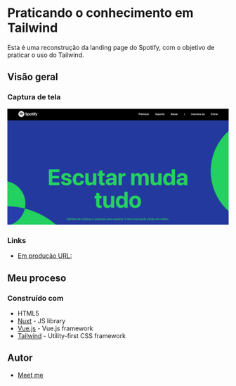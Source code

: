 # Praticando o conhecimento em Tailwind

Esta é uma reconstrução da landing page do Spotify, com o objetivo de praticar o uso do Tailwind.

## Visão geral

### Captura de tela

![](./screenshot.png)

### Links

- [Em produção URL:](https://spotify-tailwind.ercdev.com.br/)

## Meu proceso

### Construído com

- HTML5
- [Nuxt](https://nuxtjs.org/) - JS library
- [Vue.js](https://vuejs.org/) - Vue.js framework
- [Tailwind](https://tailwindcss.com/) - Utility-first CSS framework

## Autor

- [Meet me](https://ercdev.com.br/)
